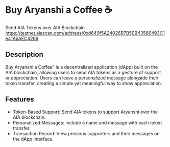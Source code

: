 # Buy Aryanshi a Coffee ☕️

Send AIA Tokens over AIA Blockchain
https://testnet.aiascan.com/address/0xd649f5A24026B7B50B43586493C1e41AbAEC4269

## Description

Buy Aryanshi a Coffee" is a decentralized application (dApp) built on the AIA blockchain, allowing users to send AIA tokens as a gesture of support or appreciation. Users can leave a personalized message alongside their token transfer, creating a simple yet meaningful way to show appreciation.

## Features

- Token-Based Support: Send AIA tokens to support Aryanshi over the AIA blockchain.
- Personalized Messages: Include a name and message with each token transfer.
- Transaction Record: View previous supporters and their messages on the dApp interface.

